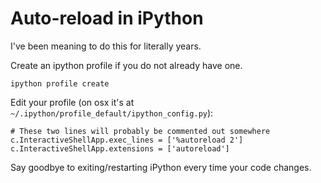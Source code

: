 # Auto-reload in iPython

I've been meaning to do this for literally years.

Create an ipython profile if you do not already have one.

```
ipython profile create
```

Edit your profile (on osx it's at `~/.ipython/profile_default/ipython_config.py`):

```
# These two lines will probably be commented out somewhere
c.InteractiveShellApp.exec_lines = ['%autoreload 2']
c.InteractiveShellApp.extensions = ['autoreload']
```

Say goodbye to exiting/restarting iPython every time your code changes.
